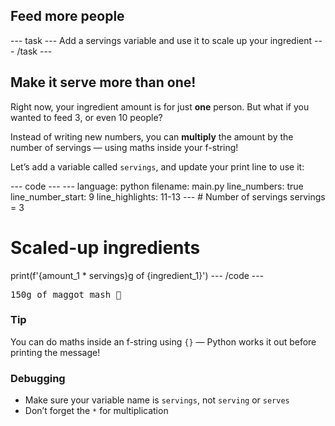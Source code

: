 <h2 class="c-project-heading--task">Feed more people</h2>
--- task ---
Add a servings variable and use it to scale up your ingredient
--- /task ---

<h2 class="c-project-heading--explainer">Make it serve more than one!</h2>

Right now, your ingredient amount is for just **one** person. But what if you wanted to feed 3, or even 10 people?

Instead of writing new numbers, you can **multiply** the amount by the number of servings — using maths inside your f-string!

Let’s add a variable called `servings`, and update your print line to use it:

<div class="c-project-code">
--- code ---
---
language: python
filename: main.py
line_numbers: true
line_number_start: 9
line_highlights: 11-13
---
# Number of servings
servings = 3

# Scaled-up ingredients
print(f'{amount_1 * servings}g of {ingredient_1}')
--- /code ---
</div>

<div class="c-project-output">
<pre>150g of maggot mash 🐛</pre>
</div>

<div class="c-project-callout c-project-callout--tip">

### Tip

You can do maths inside an f-string using `{}` — Python works it out before printing the message!

</div>

<div class="c-project-callout c-project-callout--debug">

### Debugging

- Make sure your variable name is `servings`, not `serving` or `serves`
- Don’t forget the `*` for multiplication

</div>
